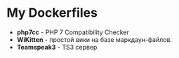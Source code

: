# My Dockerfiles

- **php7cc** - PHP 7 Compatibility Checker 
- **WiKitten** - простой вики на базе маркдаун-файлов.
- **Teamspeak3** - TS3 сервер
